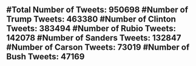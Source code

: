 #Total Number of Tweets: 950698 
#Number of Trump Tweets: 463380
#Number of Clinton Tweets: 383494
#Number of Rubio Tweets: 142078
#Number of Sanders Tweets: 132847
#Number of Carson Tweets: 73019
#Number of Bush Tweets: 47169
---
